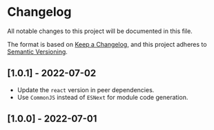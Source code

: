 # Changelog

All notable changes to this project will be documented in this file.

The format is based on [Keep a Changelog](https://keepachangelog.com/en/1.0.0/), and this project adheres to [Semantic Versioning](https://semver.org/spec/v2.0.0.html).

## [1.0.1] - 2022-07-02

-   Update the `react` version in peer dependencies.
-   Use `CommonJS` instead of `ESNext` for module code generation.

## [1.0.0] - 2022-07-01
